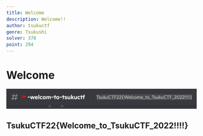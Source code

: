 ```yaml
---
title: Welcome
description: Welcome!!
author: tsukuctf
genre: Tsukushi
solver: 378
point: 294
---
```


# Welcome

![flag](./flag.png)

## TsukuCTF22{Welcome\_to\_TsukuCTF\_2022!!!!}